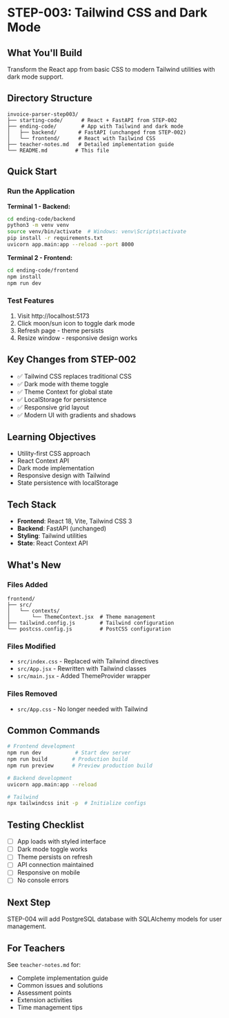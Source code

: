# STEP-003: Tailwind CSS and Dark Mode

## What You'll Build
Transform the React app from basic CSS to modern Tailwind utilities with dark mode support.

## Directory Structure
```
invoice-parser-step003/
├── starting-code/      # React + FastAPI from STEP-002
├── ending-code/        # App with Tailwind and dark mode
│   ├── backend/       # FastAPI (unchanged from STEP-002)
│   └── frontend/      # React with Tailwind CSS
├── teacher-notes.md   # Detailed implementation guide
└── README.md         # This file
```

## Quick Start

### Run the Application
**Terminal 1 - Backend:**
```bash
cd ending-code/backend
python3 -m venv venv
source venv/bin/activate  # Windows: venv\Scripts\activate
pip install -r requirements.txt
uvicorn app.main:app --reload --port 8000
```

**Terminal 2 - Frontend:**
```bash
cd ending-code/frontend
npm install
npm run dev
```

### Test Features
1. Visit http://localhost:5173
2. Click moon/sun icon to toggle dark mode
3. Refresh page - theme persists
4. Resize window - responsive design works

## Key Changes from STEP-002
- ✅ Tailwind CSS replaces traditional CSS
- ✅ Dark mode with theme toggle
- ✅ Theme Context for global state
- ✅ LocalStorage for persistence
- ✅ Responsive grid layout
- ✅ Modern UI with gradients and shadows

## Learning Objectives
- Utility-first CSS approach
- React Context API
- Dark mode implementation
- Responsive design with Tailwind
- State persistence with localStorage

## Tech Stack
- **Frontend**: React 18, Vite, Tailwind CSS 3
- **Backend**: FastAPI (unchanged)
- **Styling**: Tailwind utilities
- **State**: React Context API

## What's New

### Files Added
```
frontend/
├── src/
│   └── contexts/
│       └── ThemeContext.jsx  # Theme management
├── tailwind.config.js        # Tailwind configuration
└── postcss.config.js         # PostCSS configuration
```

### Files Modified
- `src/index.css` - Replaced with Tailwind directives
- `src/App.jsx` - Rewritten with Tailwind classes
- `src/main.jsx` - Added ThemeProvider wrapper

### Files Removed
- `src/App.css` - No longer needed with Tailwind

## Common Commands
```bash
# Frontend development
npm run dev           # Start dev server
npm run build        # Production build
npm run preview      # Preview production build

# Backend development
uvicorn app.main:app --reload

# Tailwind
npx tailwindcss init -p  # Initialize configs
```

## Testing Checklist
- [ ] App loads with styled interface
- [ ] Dark mode toggle works
- [ ] Theme persists on refresh
- [ ] API connection maintained
- [ ] Responsive on mobile
- [ ] No console errors

## Next Step
STEP-004 will add PostgreSQL database with SQLAlchemy models for user management.

## For Teachers
See `teacher-notes.md` for:
- Complete implementation guide
- Common issues and solutions
- Assessment points
- Extension activities
- Time management tips